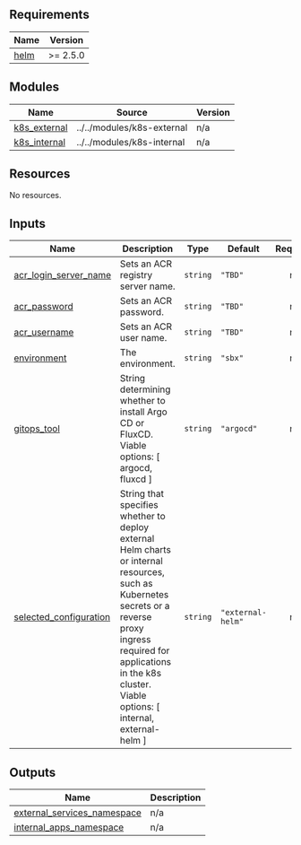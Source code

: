 <!-- BEGIN_TF_DOCS -->
## Requirements

| Name | Version |
|------|---------|
| <a name="requirement_helm"></a> [helm](#requirement\_helm) | >= 2.5.0 |

## Modules

| Name | Source | Version |
|------|--------|---------|
| <a name="module_k8s_external"></a> [k8s\_external](#module\_k8s\_external) | ../../modules/k8s-external | n/a |
| <a name="module_k8s_internal"></a> [k8s\_internal](#module\_k8s\_internal) | ../../modules/k8s-internal | n/a |

## Resources

No resources.

## Inputs

| Name | Description | Type | Default | Required |
|------|-------------|------|---------|:--------:|
| <a name="input_acr_login_server_name"></a> [acr\_login\_server\_name](#input\_acr\_login\_server\_name) | Sets an ACR registry server name. | `string` | `"TBD"` | no |
| <a name="input_acr_password"></a> [acr\_password](#input\_acr\_password) | Sets an ACR password. | `string` | `"TBD"` | no |
| <a name="input_acr_username"></a> [acr\_username](#input\_acr\_username) | Sets an ACR user name. | `string` | `"TBD"` | no |
| <a name="input_environment"></a> [environment](#input\_environment) | The environment. | `string` | `"sbx"` | no |
| <a name="input_gitops_tool"></a> [gitops\_tool](#input\_gitops\_tool) | String determining whether to install Argo CD or FluxCD. Viable options: [ argocd, fluxcd ] | `string` | `"argocd"` | no |
| <a name="input_selected_configuration"></a> [selected\_configuration](#input\_selected\_configuration) | String that specifies whether to deploy external Helm charts or internal resources, such as Kubernetes secrets or a reverse proxy ingress required for applications in the k8s cluster. Viable options: [ internal, external-helm ] | `string` | `"external-helm"` | no |

## Outputs

| Name | Description |
|------|-------------|
| <a name="output_external_services_namespace"></a> [external\_services\_namespace](#output\_external\_services\_namespace) | n/a |
| <a name="output_internal_apps_namespace"></a> [internal\_apps\_namespace](#output\_internal\_apps\_namespace) | n/a |
<!-- END_TF_DOCS -->